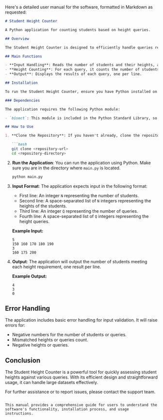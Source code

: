 Here's a detailed user manual for the software, formatted in Markdown as requested:

```markdown
# Student Height Counter

A Python application for counting students based on height queries.

## Overview

The Student Height Counter is designed to efficiently handle queries regarding the number of students with heights above a specified minimum. It utilizes binary search for fast query resolution, making it suitable for large datasets of students and queries.

## Main Functions

- **Input Handling**: Reads the number of students and their heights, as well as the number of queries and the queries themselves from standard input.
- **Height Counting**: For each query, it counts the number of students whose heights meet or exceed the specified value.
- **Output**: Displays the results of each query, one per line.

## Installation

To run the Student Height Counter, ensure you have Python installed on your machine. You can download it from [python.org](https://www.python.org/downloads/).

### Dependencies

The application requires the following Python module:

- `bisect`: This module is included in the Python Standard Library, so no additional installation is necessary.

## How to Use

1. **Clone the Repository**: If you haven't already, clone the repository containing the application files.

   ```bash
   git clone <repository-url>
   cd <repository-directory>
   ```

2. **Run the Application**: You can run the application using Python. Make sure you are in the directory where `main.py` is located.

   ```bash
   python main.py
   ```

3. **Input Format**: The application expects input in the following format:
   - First line: An integer `N` representing the number of students.
   - Second line: A space-separated list of `N` integers representing the heights of the students.
   - Third line: An integer `Q` representing the number of queries.
   - Fourth line: A space-separated list of `Q` integers representing the height queries.

   **Example Input:**
   ```
   5
   150 160 170 180 190
   3
   160 175 200
   ```

4. **Output**: The application will output the number of students meeting each height requirement, one result per line.

   **Example Output:**
   ```
   4
   3
   0
   ```

## Error Handling

The application includes basic error handling for input validation. It will raise errors for:
- Negative numbers for the number of students or queries.
- Mismatched heights or queries count.
- Negative heights or queries.

## Conclusion

The Student Height Counter is a powerful tool for quickly assessing student heights against various queries. With its efficient design and straightforward usage, it can handle large datasets effectively.

For further assistance or to report issues, please contact the support team.
```

This manual provides a comprehensive guide for users to understand the software's functionality, installation process, and usage instructions.